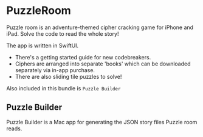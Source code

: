 #  PuzzleRoom

Puzzle room is an adventure-themed cipher cracking game for iPhone and iPad. Solve the code to read the whole story!

The app is written in SwiftUI.

* There's a getting started guide for new codebreakers.
* Ciphers are arranged into separate 'books' which can be downloaded separately via in-app purchase.
* There are also sliding tile puzzles to solve!

Also included in this bundle is `Puzzle Builder`

## Puzzle Builder
Puzzle Builder is a Mac app for generating the JSON story files Puzzle room reads.
